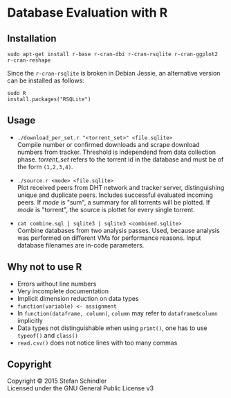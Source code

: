 # Database Evaluation with R
## Installation
    sudo apt-get install r-base r-cran-dbi r-cran-rsqlite r-cran-ggplot2 r-cran-reshape

Since the `r-cran-rsqlite` is broken in Debian Jessie, an alternative version can be installed as follows:

    sudo R
    install.packages("RSQLite")

## Usage
* `./download_per_set.r "<torrent_set>" <file.sqlite>`  
Compile number or confirmed downloads and scrape download numbers from tracker. Threshold is independend from data collection phase. *torrent\_set* refers to the torrent id in the database and must be of the form `(1,2,3,4)`.

* `./source.r <mode> <file.sqlite>`  
Plot received peers from DHT network and tracker server, distinguishing unique and duplicate peers. Includes successful evaluated incoming peers. If *mode* is "sum", a summary for all torrents will be plotted. If *mode* is "torrent", the source is plottet for every single torrent.

* `cat combine.sql | sqlite3 | sqlite3 <combined.sqlite>`  
Combine databases from two analysis passes. Used, because analysis was performed on different VMs for performance reasons. Input database filenames are in-code parameters.

## Why not to use R
* Errors without line numbers
* Very incomplete documentation
* Implicit dimension reduction on data types
* `function(variable) <- assignment`
* In `function(dataframe, column)`, `column` may refer to `dataframe$column` implicitly
* Data types not distinguishable when using `print()`, one has to use `typeof()` and `class()`
* `read.csv()` does not notice lines with too many commas

## Copyright
Copyright © 2015 Stefan Schindler  
Licensed under the GNU General Public License v3
